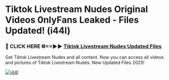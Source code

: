 # Tiktok Livestream Nudes Original Videos 0nlyFans Leaked - Files Updated! (i44l)

<h3>🔴 CLICK HERE 🌐==►► <a href="https://tinyurl.com/yc6ubb5a" rel="nofollow">Tiktok Livestream Nudes Updated Files</a></h3>

Get Tiktok Livestream Nudes and all content. Now you can access all videos and pictures of Tiktok Livestream Nudes. New Updated Files 2025!

[![i44l](https://i.imgur.com/7eu0CRL.gif)](https://tinyurl.com/yc6ubb5a)
